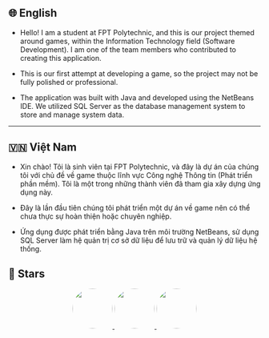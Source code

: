 ## 🌐 English

- Hello! I am a student at FPT Polytechnic, and this is our project themed around games, within the Information Technology field (Software Development). I am one of the team members who contributed to creating this application.

- This is our first attempt at developing a game, so the project may not be fully polished or professional.

- The application was built with Java and developed using the NetBeans IDE. We utilized SQL Server as the database management system to store and manage system data.

---

## 🇻🇳 Việt Nam

- Xin chào! Tôi là sinh viên tại FPT Polytechnic, và đây là dự án của chúng tôi với chủ đề về game thuộc lĩnh vực Công nghệ Thông tin (Phát triển phần mềm). Tôi là một trong những thành viên đã tham gia xây dựng ứng dụng này.

- Đây là lần đầu tiên chúng tôi phát triển một dự án về game nên có thể chưa thực sự hoàn thiện hoặc chuyên nghiệp.

- Ứng dụng được phát triển bằng Java trên môi trường NetBeans, sử dụng SQL Server làm hệ quản trị cơ sở dữ liệu để lưu trữ và quản lý dữ liệu hệ thống.

🌠 Stars
---
<p align="center">
  <a href="https://github.com/jacksonks0104">
    <img src="https://avatars.githubusercontent.com/jacksonks0104" width="80" style="border-radius: 50%;">
  </a>
  <a href="https://github.com/Bill269">
    <img src="https://avatars.githubusercontent.com/Bill269" width="80" style="border-radius: 50%;">
  </a>
  <a href="https://github.com/hoengggg">
    <img src="https://avatars.githubusercontent.com/hoengggg" width="80" style="border-radius: 50%;">
  </a>
</p>

